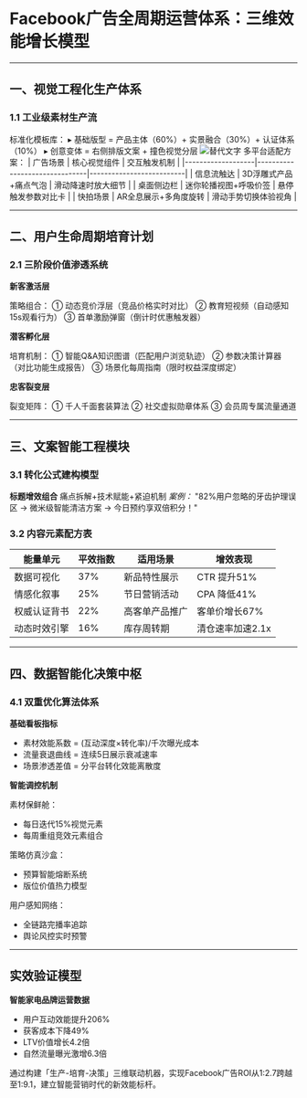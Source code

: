 
# Facebook广告全周期运营体系：三维效能增长模型

---

## 一、视觉工程化生产体系
### 1.1 工业级素材生产流

标准化模板库：
▸ 基础版型 = 产品主体（60%）+ 实景融合（30%）+ 认证体系（10%）
▸ 创意变体 = 右侧排版文案 + 撞色视觉分层
![替代文字](
微信图片_20250402110440.png)
多平台适配方案：
| 广告场景          | 核心视觉组件                  | 交互触发机制             |
|-------------------|-------------------------------|--------------------------|
| 信息流触达        | 3D浮雕式产品+痛点气泡         | 滑动降速时放大细节       |
| 桌面侧边栏        | 迷你轮播视图+呼吸价签         | 悬停触发参数对比卡       |
| 快拍场景          | AR全息展示+多角度旋转         | 滑动手势切换体验视角     |


---

## 二、用户生命周期培育计划
### 2.1 三阶段价值渗透系统
**新客激活层**

策略组合：
① 动态竞价浮层（竞品价格实时对比）
② 教育短视频（自动感知15s观看行为）
③ 首单激励弹窗（倒计时优惠触发器）


**潜客孵化层**

培育机制：
① 智能Q&A知识图谱（匹配用户浏览轨迹）
② 参数决策计算器（对比功能生成报告）
③ 场景化每周指南（限时权益深度绑定）

**忠客裂变层**

裂变矩阵：
① 千人千面套装算法
② 社交虚拟勋章体系
③ 会员周专属流量通道


---

## 三、文案智能工程模块
### 3.1 转化公式建构模型
**标题增效组合**
痛点拆解+技术赋能+紧迫机制
*案例：* "82%用户忽略的牙齿护理误区 → 微米级智能清洁方案 → 今日预约享双倍积分！"

### 3.2 内容元素配方表
| 能量单元       | 平效指数 | 适用场景              | 增效表现            |
|----------------|----------|-----------------------|---------------------|
| 数据可视化     | 37%      | 新品特性展示          | CTR 提升51%         |
| 情感化叙事     | 25%      | 节日营销活动          | CPA 降低41%         |
| 权威认证背书   | 22%      | 高客单产品推广        | 客单价增长67%       |
| 动态时效引擎   | 16%      | 库存周转期            | 清仓速率加速2.1x    |

---

## 四、数据智能化决策中枢
### 4.1 双重优化算法体系
**基础看板指标**
- 素材效能系数 = (互动深度×转化率)/千次曝光成本
- 流量衰退曲线 = 连续5日展示衰减速率
- 场景渗透差值 = 分平台转化效能离散度

**智能调控机制**

素材保鲜舱：
- 每日迭代15%视觉元素
- 每周重组竞效元素组合

策略仿真沙盒：
- 预算智能熔断系统
- 版位价值热力模型

用户感知网络：
- 全链路完播率追踪
- 舆论风控实时预警


---

## 实效验证模型
**智能家电品牌运营数据**
- 用户互动效能提升206%
- 获客成本下降49%
- LTV价值增长4.2倍
- 自然流量曝光激增6.3倍

通过构建「生产-培育-决策」三维联动机器，实现Facebook广告ROI从1:2.7跨越至1:9.1，建立智能营销时代的新效能标杆。
